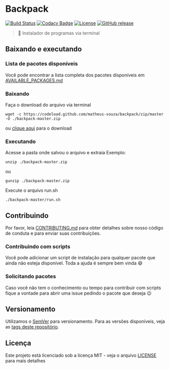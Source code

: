 # Backpack
[![Build Status](https://travis-ci.org/matheus-souza/backpack.svg?branch=master)](https://travis-ci.org/matheus-souza/backpack)
[![Codacy Badge](https://api.codacy.com/project/badge/Grade/3a9da629ea214886b2f7bb1f83e6194d)](https://www.codacy.com/app/matheus-souza/backpack?utm_source=github.com&utm_medium=referral&utm_content=matheus-souza/backpack&utm_campaign=badger)
[![License](https://img.shields.io/badge/license-MIT-blue.svg)](https://raw.githubusercontent.com/matheus-souza/scripts-ubuntu/master/LICENSE?token=AOS6NKNerpMWxI0PMIv098_vLDeDpyEyks5ZUlUbwA%3D%3D)
[![GitHub release](http://github-release-version.herokuapp.com/github/matheus-souza/backpack/release.svg?style=flat)](https://github.com/matheus-souza/backpack/releases/latest)

> :school_satchel: Instalador de programas via terminal

## Baixando e executando

### Lista de pacotes disponíveis
Você pode encontrar a lista completa dos pacotes disponíveis em [AVAILABLE_PACKAGES.md](AVAILABLE_PACKAGES.md)

### Baixando
Faça o download do arquivo via terminal
```
wget -c https://codeload.github.com/matheus-souza/backpack/zip/master -O ./backpack-master.zip
```

ou [clique aqui](https://codeload.github.com/matheus-souza/backpack/zip/master) para o download

### Executando
Acesse a pasta onde salvou o arquivo e extraia
Exemplo:
```
unzip ./backpack-master.zip
```
ou
```
gunzip ./backpack-master.zip
```
Execute o arquivo run.sh
```
./backpack-master/run.sh
```

## Contribuindo
Por favor, leia [CONTRIBUTING.md](CONTRIBUTING.md) para obter detalhes sobre nosso código de conduta e para enviar suas contribuições.

### Contribuindo com scripts
Você pode adicionar um script de instalação para qualquer pacote que ainda não esteja disponível. Toda a ajuda é sempre bem vinda :smile:
### Solicitando pacotes
Caso você não tem o conhecimento ou tempo para contribuir com scripts fique a vontade para abrir uma issue pedindo o pacote que deseja :wink:

## Versionamento

Utilizamos o [SemVer](http://semver.org/) para versionamento. Para as versões disponíveis, veja as [tags deste repositório](https://github.com/your/project/tags).

## Licença

Este projeto está licenciado sob a licença MIT - veja o arquivo [LICENSE](LICENSE) para mais detalhes
